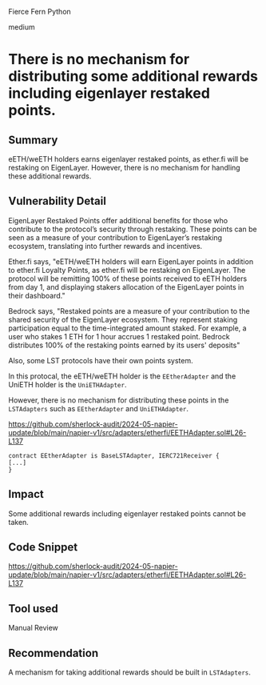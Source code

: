 Fierce Fern Python

medium

# There is no mechanism for distributing some additional rewards including eigenlayer restaked points.

## Summary

eETH/weETH holders earns eigenlayer restaked points, as ether.fi will be restaking on EigenLayer. However, there is no mechanism for handling these additional rewards.

## Vulnerability Detail

EigenLayer Restaked Points offer additional benefits for those who contribute to the protocol’s security through restaking. These points can be seen as a measure of your contribution to EigenLayer’s restaking ecosystem, translating into further rewards and incentives.

Ether.fi says, "eETH/weETH holders will earn EigenLayer points in addition to ether.fi Loyalty Points, as ether.fi will be restaking on EigenLayer. The protocol will be remitting 100% of these points received to eETH holders from day 1, and displaying stakers allocation of the EigenLayer points in their dashboard."

Bedrock says, "Restaked points are a measure of your contribution to the shared security of the EigenLayer ecosystem. They represent staking participation equal to the time-integrated amount staked.
For example, a user who stakes 1 ETH for 1 hour accrues 1 restaked point.
Bedrock distributes 100% of the restaking points earned by its users' deposits"

Also, some LST protocols have their own points system.

In this protocal, the eETH/weETH holder is the `EEtherAdapter` and the UniETH holder is the `UniETHAdapter`.

However, there is no mechanism for distributing these points in the `LSTAdapters` such as `EEtherAdapter` and `UniETHAdapter`.

https://github.com/sherlock-audit/2024-05-napier-update/blob/main/napier-v1/src/adapters/etherfi/EETHAdapter.sol#L26-L137
```solidity
contract EEtherAdapter is BaseLSTAdapter, IERC721Receiver {
[...]
}
```

## Impact

Some additional rewards including eigenlayer restaked points cannot be taken.

## Code Snippet

https://github.com/sherlock-audit/2024-05-napier-update/blob/main/napier-v1/src/adapters/etherfi/EETHAdapter.sol#L26-L137

## Tool used

Manual Review

## Recommendation

A mechanism for taking additional rewards should be built in `LSTAdapters`.